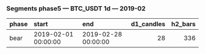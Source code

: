 ### Segments phase5 — BTC_USDT 1d — 2019-02

| phase   | start               | end                 |   d1_candles |   h2_bars |
|:--------|:--------------------|:--------------------|-------------:|----------:|
| bear    | 2019-02-01 00:00:00 | 2019-02-28 00:00:00 |           28 |       336 |